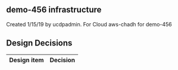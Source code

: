 ## demo-456 infrastructure

Created 1/15/19 by ucdpadmin. For Cloud aws-chadh for demo-456


## Design Decisions
| Design item                | Decision|
| :----------------------------------- | :--------------------------------------------------------------------------------|
